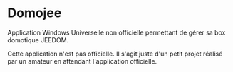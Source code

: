# Domojee

Application Windows Universelle non officielle permettant de gérer sa box domotique JEEDOM.

Cette application n'est pas officielle. 
Il s'agit juste d'un petit projet réalisé par un amateur en attendant l'application officielle.
